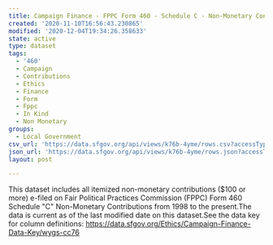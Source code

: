 ```yaml
---
title: Campaign Finance - FPPC Form 460 - Schedule C - Non-Monetary Contributions
created: '2020-11-10T16:56:43.230865'
modified: '2020-12-04T19:34:26.358633'
state: active
type: dataset
tags:
  - '460'
  - Campaign
  - Contributions
  - Ethics
  - Finance
  - Form
  - Fppc
  - In Kind
  - Non Monetary
groups:
  - Local Government
csv_url: 'https://data.sfgov.org/api/views/k76b-4yme/rows.csv?accessType=DOWNLOAD'
json_url: 'https://data.sfgov.org/api/views/k76b-4yme/rows.json?accessType=DOWNLOAD'
layout: post

---
```

This dataset includes all itemized non-monetary contributions ($100 or more) e-filed on Fair Political Practices Commission (FPPC) Form 460 Schedule "C" Non-Monetary Contributions from 1998 to the present.The data is current as of the last modified date on this dataset.See the data key for column definitions:  https://data.sfgov.org/Ethics/Campaign-Finance-Data-Key/wygs-cc76
